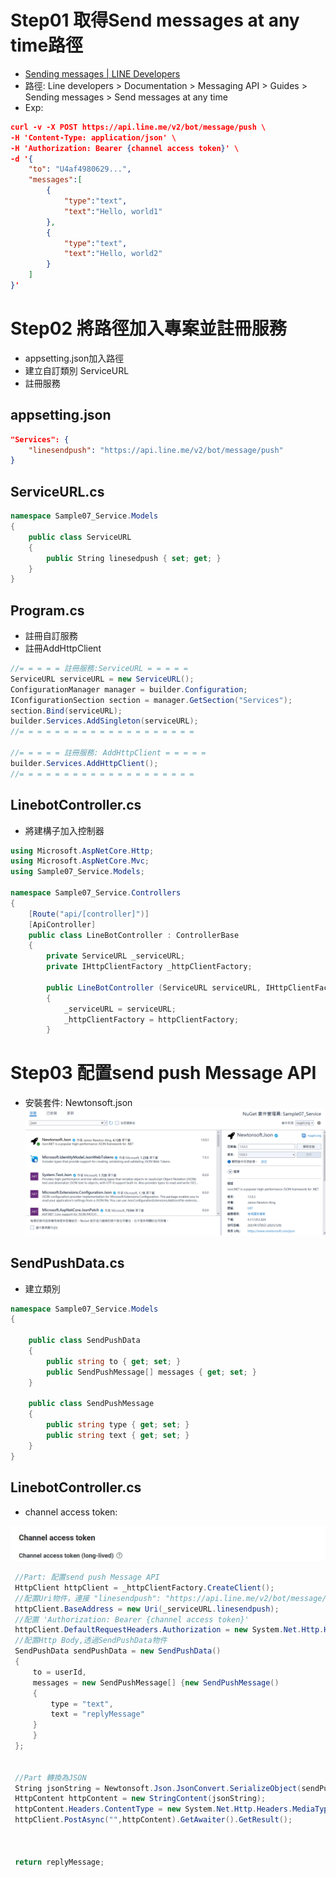 # Step01 取得Send messages at any time路徑
 - [Sending messages | LINE Developers](https://developers.line.biz/en/docs/messaging-api/sending-messages/#send-messages-at-any-time)
 - 路徑: Line developers > Documentation > Messaging API > Guides > Sending messages > Send messages at any time
 - Exp: 
```json
curl -v -X POST https://api.line.me/v2/bot/message/push \
-H 'Content-Type: application/json' \
-H 'Authorization: Bearer {channel access token}' \
-d '{
    "to": "U4af4980629...",
    "messages":[
        {
            "type":"text",
            "text":"Hello, world1"
        },
        {
            "type":"text",
            "text":"Hello, world2"
        }
    ]
}'
```
# Step02 將路徑加入專案並註冊服務
- appsetting.json加入路徑
- 建立自訂類別 ServiceURL
- 註冊服務
## appsetting.json
```json
"Services": {
	"linesendpush": "https://api.line.me/v2/bot/message/push"
}
```
## ServiceURL.cs
```cs
namespace Sample07_Service.Models
{
    public class ServiceURL
    {
        public String linesedpush { set; get; }
    }
}
```
## Program.cs
- 註冊自訂服務
- 註冊AddHttpClient
```cs
//= = = = = 註冊服務:ServiceURL = = = = = 
ServiceURL serviceURL = new ServiceURL();
ConfigurationManager manager = builder.Configuration;
IConfigurationSection section = manager.GetSection("Services");
section.Bind(serviceURL);
builder.Services.AddSingleton(serviceURL);
//= = = = = = = = = = = = = = = = = = = =

//= = = = = 註冊服務: AddHttpClient = = = = = 
builder.Services.AddHttpClient();
//= = = = = = = = = = = = = = = = = = = =
```
## LinebotController.cs
- 將建構子加入控制器
```cs
using Microsoft.AspNetCore.Http;
using Microsoft.AspNetCore.Mvc;
using Sample07_Service.Models;

namespace Sample07_Service.Controllers
{
    [Route("api/[controller]")]
    [ApiController]
    public class LineBotController : ControllerBase
    {
        private ServiceURL _serviceURL;
        private IHttpClientFactory _httpClientFactory;

        public LineBotController (ServiceURL serviceURL, IHttpClientFactory httpClientFactory)
        {
            _serviceURL = serviceURL;
            _httpClientFactory = httpClientFactory;
        }
```

# Step03  配置send push Message API
- 安裝套件: Newtonsoft.json
![image](https://github.com/Riley-Shu/API-LineBot/blob/master/Note/image/S07-N02-01.png)

## SendPushData.cs
- 建立類別
```cs
namespace Sample07_Service.Models
{

    public class SendPushData
    {
        public string to { get; set; }
        public SendPushMessage[] messages { get; set; }
    }

    public class SendPushMessage
    {
        public string type { get; set; }
        public string text { get; set; }
    }
}
```
## LinebotController.cs
- channel access token:

![image](https://github.com/Riley-Shu/API-LineBot/blob/master/Note/image/S07-N02-02.png)

```cs
 //Part: 配置send push Message API
 HttpClient httpClient = _httpClientFactory.CreateClient();
 //配置Uri物件，連接 "linesendpush": "https://api.line.me/v2/bot/message/push" 
 httpClient.BaseAddress = new Uri(_serviceURL.linesendpush);
 //配置 'Authorization: Bearer {channel access token}' 
 httpClient.DefaultRequestHeaders.Authorization = new System.Net.Http.Headers.AuthenticationHeaderValue("Bearer", "(Channel access token)"); 
 //配置Http Body,透過SendPushData物件
 SendPushData sendPushData = new SendPushData()
 {
     to = userId,
     messages = new SendPushMessage[] {new SendPushMessage()
     {
         type = "text",
         text = "replyMessage"
     }
     }
 };

  
 //Part 轉換為JSON
 String jsonString = Newtonsoft.Json.JsonConvert.SerializeObject(sendPushData); //Newtonsoft套件
 HttpContent httpContent = new StringContent(jsonString);
 httpContent.Headers.ContentType = new System.Net.Http.Headers.MediaTypeHeaderValue("application/json");
 httpClient.PostAsync("",httpContent).GetAwaiter().GetResult();
       


 return replyMessage;
```
